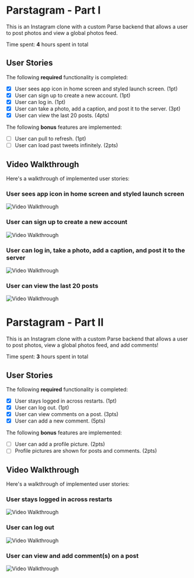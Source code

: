 # Parstagram - Part I

This is an Instagram clone with a custom Parse backend that allows a user to post photos and view a global photos feed.

Time spent: **4** hours spent in total

## User Stories

The following **required** functionality is completed:

- [x] User sees app icon in home screen and styled launch screen. (1pt)
- [x] User can sign up to create a new account. (1pt)
- [x] User can log in. (1pt)
- [x] User can take a photo, add a caption, and post it to the server. (3pt)
- [x] User can view the last 20 posts. (4pts)

The following **bonus** features are implemented:

- [ ] User can pull to refresh. (1pt)
- [ ] User can load past tweets infinitely. (2pts)

## Video Walkthrough

Here's a walkthrough of implemented user stories:

### User sees app icon in home screen and styled launch screen

<img src='http://g.recordit.co/ico5ji7rFM.gif' title='Video Walkthrough' width='' alt='Video Walkthrough' />

### User can sign up to create a new account

<img src='http://g.recordit.co/HMx94ij38p.gif' title='Video Walkthrough' width='' alt='Video Walkthrough' /> 

### User can log in, take a photo, add a caption, and post it to the server

<img src='http://g.recordit.co/W2esG9MJ9x.gif' title='Video Walkthrough' width='' alt='Video Walkthrough' /> 

### User can view the last 20 posts

<img src='http://g.recordit.co/S6XUx0y3Oc.gif' title='Video Walkthrough' width='' alt='Video Walkthrough' />

# Parstagram - Part II

This is an Instagram clone with a custom Parse backend that allows a user to post photos, view a global photos feed, and add comments!

Time spent: **3** hours spent in total

## User Stories

The following **required** functionality is completed:

- [x] User stays logged in across restarts. (1pt)
- [x] User can log out. (1pt)
- [x] User can view comments on a post. (3pts)
- [x] User can add a new comment. (5pts)

The following **bonus** features are implemented:

- [ ] User can add a profile picture. (2pts)
- [ ] Profile pictures are shown for posts and comments. (2pts)

## Video Walkthrough

Here's a walkthrough of implemented user stories:

### User stays logged in across restarts
<img src='http://g.recordit.co/bF3woo4bzw.gif' title='Video Walkthrough' width='' alt='Video Walkthrough' />

### User can log out
<img src='http://g.recordit.co/2lvFuDoe75.gif' title='Video Walkthrough' width='' alt='Video Walkthrough' />

### User can view and add comment(s) on a post
<img src='http://g.recordit.co/pzSYOR2YRj.gif' title='Video Walkthrough' width='' alt='Video Walkthrough' />

